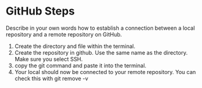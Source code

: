 # GitHub Steps

Describe in your own words how to establish a connection between a local repository and a remote repository on GitHub.

1. Create the directory and file within the terminal.
1. Create the repository in github. Use the same name as the directory. Make sure you select SSH.
1. copy the git command and paste it into the terminal.
1. Your local should now be connected to your remote repository. You can check this with git remove -v